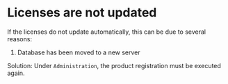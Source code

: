 # Licenses are not updated

If the licenses do not update automatically, this can be due to several reasons:

1. Database has been moved to a new server

Solution: Under `Administration`, the product registration must be executed again.
